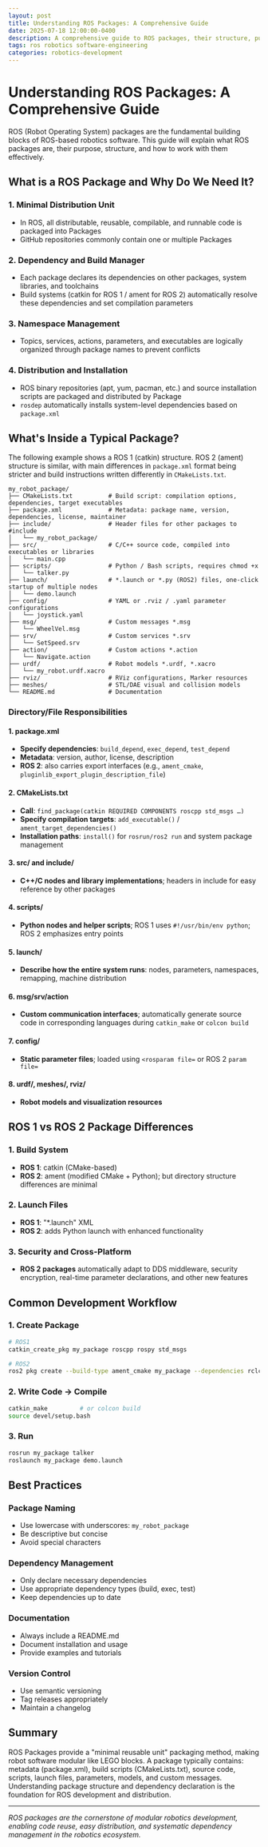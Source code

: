 ```yaml
---
layout: post
title: Understanding ROS Packages: A Comprehensive Guide
date: 2025-07-18 12:00:00-0400
description: A comprehensive guide to ROS packages, their structure, purpose, and development workflow
tags: ros robotics software-engineering
categories: robotics-development
---
```


# Understanding ROS Packages: A Comprehensive Guide

ROS (Robot Operating System) packages are the fundamental building blocks of ROS-based robotics software. This guide will explain what ROS packages are, their purpose, structure, and how to work with them effectively.

## What is a ROS Package and Why Do We Need It?

### 1. Minimal Distribution Unit

- In ROS, all distributable, reusable, compilable, and runnable code is packaged into Packages
- GitHub repositories commonly contain one or multiple Packages

### 2. Dependency and Build Manager

- Each package declares its dependencies on other packages, system libraries, and toolchains
- Build systems (catkin for ROS 1 / ament for ROS 2) automatically resolve these dependencies and set compilation parameters

### 3. Namespace Management

- Topics, services, actions, parameters, and executables are logically organized through package names to prevent conflicts

### 4. Distribution and Installation

- ROS binary repositories (apt, yum, pacman, etc.) and source installation scripts are packaged and distributed by Package
- `rosdep` automatically installs system-level dependencies based on `package.xml`

## What's Inside a Typical Package?

The following example shows a ROS 1 (catkin) structure. ROS 2 (ament) structure is similar, with main differences in `package.xml` format being stricter and build instructions written differently in `CMakeLists.txt`.

```
my_robot_package/
├── CMakeLists.txt          # Build script: compilation options, dependencies, target executables
├── package.xml             # Metadata: package name, version, dependencies, license, maintainer
├── include/                # Header files for other packages to #include
│   └── my_robot_package/
├── src/                    # C/C++ source code, compiled into executables or libraries
│   └── main.cpp
├── scripts/                # Python / Bash scripts, requires chmod +x
│   └── talker.py
├── launch/                 # *.launch or *.py (ROS2) files, one-click startup of multiple nodes
│   └── demo.launch
├── config/                 # YAML or .rviz / .yaml parameter configurations
│   └── joystick.yaml
├── msg/                    # Custom messages *.msg
│   └── WheelVel.msg
├── srv/                    # Custom services *.srv
│   └── SetSpeed.srv
├── action/                 # Custom actions *.action
│   └── Navigate.action
├── urdf/                   # Robot models *.urdf, *.xacro
│   └── my_robot.urdf.xacro
├── rviz/                   # RViz configurations, Marker resources
├── meshes/                 # STL/DAE visual and collision models
└── README.md               # Documentation
```

### Directory/File Responsibilities

#### 1. package.xml

- **Specify dependencies**: `build_depend`, `exec_depend`, `test_depend`
- **Metadata**: version, author, license, description
- **ROS 2**: also carries export interfaces (e.g., `ament_cmake`, `pluginlib_export_plugin_description_file`)

#### 2. CMakeLists.txt

- **Call**: `find_package(catkin REQUIRED COMPONENTS roscpp std_msgs …)`
- **Specify compilation targets**: `add_executable()` / `ament_target_dependencies()`
- **Installation paths**: `install()` for `rosrun/ros2 run` and system package management

#### 3. src/ and include/

- **C++/C nodes and library implementations**; headers in include for easy reference by other packages

#### 4. scripts/

- **Python nodes and helper scripts**; ROS 1 uses `#!/usr/bin/env python`; ROS 2 emphasizes entry points

#### 5. launch/

- **Describe how the entire system runs**: nodes, parameters, namespaces, remapping, machine distribution

#### 6. msg/srv/action

- **Custom communication interfaces**; automatically generate source code in corresponding languages during `catkin_make` or `colcon build`

#### 7. config/

- **Static parameter files**; loaded using `<rosparam file=` or ROS 2 `param file=`

#### 8. urdf/, meshes/, rviz/

- **Robot models and visualization resources**

## ROS 1 vs ROS 2 Package Differences

### 1. Build System

- **ROS 1**: catkin (CMake-based)
- **ROS 2**: ament (modified CMake + Python); but directory structure differences are minimal

### 2. Launch Files

- **ROS 1**: "\*.launch" XML
- **ROS 2**: adds Python launch with enhanced functionality

### 3. Security and Cross-Platform

- **ROS 2 packages** automatically adapt to DDS middleware, security encryption, real-time parameter declarations, and other new features

## Common Development Workflow

### 1. Create Package

```bash
# ROS1
catkin_create_pkg my_package roscpp rospy std_msgs

# ROS2
ros2 pkg create --build-type ament_cmake my_package --dependencies rclcpp std_msgs
```

### 2. Write Code → Compile

```bash
catkin_make         # or colcon build
source devel/setup.bash
```

### 3. Run

```bash
rosrun my_package talker
roslaunch my_package demo.launch
```

## Best Practices

### Package Naming

- Use lowercase with underscores: `my_robot_package`
- Be descriptive but concise
- Avoid special characters

### Dependency Management

- Only declare necessary dependencies
- Use appropriate dependency types (build, exec, test)
- Keep dependencies up to date

### Documentation

- Always include a README.md
- Document installation and usage
- Provide examples and tutorials

### Version Control

- Use semantic versioning
- Tag releases appropriately
- Maintain a changelog

## Summary

ROS Packages provide a "minimal reusable unit" packaging method, making robot software modular like LEGO blocks. A package typically contains: metadata (package.xml), build scripts (CMakeLists.txt), source code, scripts, launch files, parameters, models, and custom messages. Understanding package structure and dependency declaration is the foundation for ROS development and distribution.

---

_ROS packages are the cornerstone of modular robotics development, enabling code reuse, easy distribution, and systematic dependency management in the robotics ecosystem._
